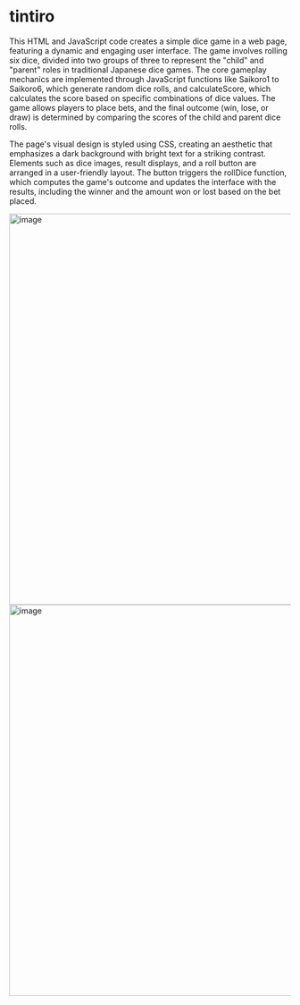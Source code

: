 # tintiro
This HTML and JavaScript code creates a simple dice game in a web page, featuring a dynamic and engaging user interface. The game involves rolling six dice, divided into two groups of three to represent the "child" and "parent" roles in traditional Japanese dice games. The core gameplay mechanics are implemented through JavaScript functions like Saikoro1 to Saikoro6, which generate random dice rolls, and calculateScore, which calculates the score based on specific combinations of dice values. The game allows players to place bets, and the final outcome (win, lose, or draw) is determined by comparing the scores of the child and parent dice rolls.

The page's visual design is styled using CSS, creating an aesthetic that emphasizes a dark background with bright text for a striking contrast. Elements such as dice images, result displays, and a roll button are arranged in a user-friendly layout. The button triggers the rollDice function, which computes the game's outcome and updates the interface with the results, including the winner and the amount won or lost based on the bet placed.


<img width="700" alt="image" src="https://github.com/seki12-20/tintiro/assets/135343979/adfba96c-f021-48a8-979f-ed251f00e065">
<img width="700" alt="image" src="https://github.com/seki12-20/tintiro/assets/135343979/c0527f52-b177-4cab-9ebb-63484f7f0121">

